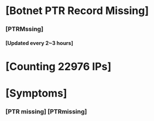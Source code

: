 # [Botnet PTR Record Missing]
### [PTRMssing]
#### [Updated every 2~3 hours]

# [Counting 22976 IPs]

# [Symptoms] 
###   [PTR missing] [PTRmissing]
